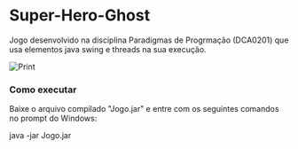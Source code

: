 # Super-Hero-Ghost
Jogo desenvolvido na disciplina Paradigmas de Progrmação (DCA0201) que usa elementos java swing e threads na sua execução.

![Print](http://static.wixstatic.com/media/437253_97dbe9e037c064d23481e293ed0f0d10.png_srb_p_989_469_75_22_0.50_1.20_0.00_png_srb)

### Como executar
Baixe o arquivo compilado "Jogo.jar" e entre com os seguintes comandos no prompt do Windows:

java -jar Jogo.jar
